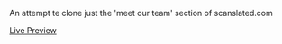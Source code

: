 An attempt te clone just the 'meet our team' section of scanslated.com

<a href="https://yellowflash2012.github.io/scanslated-clone/">Live Preview</a>

